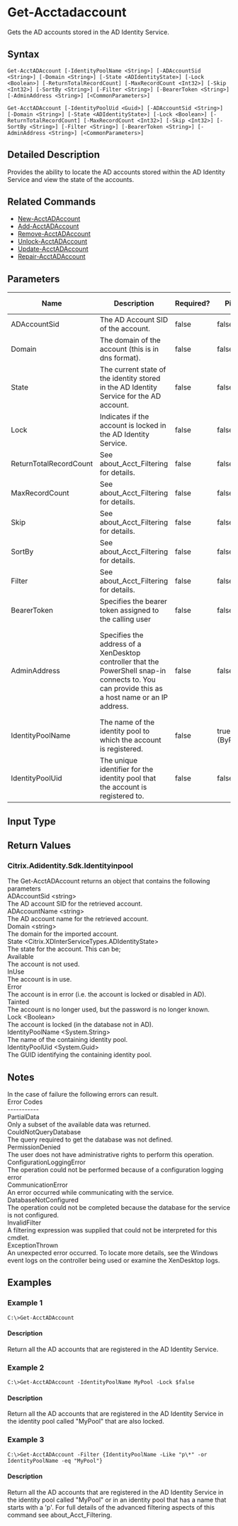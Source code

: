 ﻿
# Get-Acctadaccount
Gets the AD accounts stored in the AD Identity Service.
## Syntax
```
Get-AcctADAccount [-IdentityPoolName <String>] [-ADAccountSid <String>] [-Domain <String>] [-State <ADIdentityState>] [-Lock <Boolean>] [-ReturnTotalRecordCount] [-MaxRecordCount <Int32>] [-Skip <Int32>] [-SortBy <String>] [-Filter <String>] [-BearerToken <String>] [-AdminAddress <String>] [<CommonParameters>]

Get-AcctADAccount [-IdentityPoolUid <Guid>] [-ADAccountSid <String>] [-Domain <String>] [-State <ADIdentityState>] [-Lock <Boolean>] [-ReturnTotalRecordCount] [-MaxRecordCount <Int32>] [-Skip <Int32>] [-SortBy <String>] [-Filter <String>] [-BearerToken <String>] [-AdminAddress <String>] [<CommonParameters>]
```
## Detailed Description
Provides the ability to locate the AD accounts stored within the AD Identity Service and view the state of the accounts.


## Related Commands

* [New-AcctADAccount](./New-AcctADAccount/)
* [Add-AcctADAccount](./Add-AcctADAccount/)
* [Remove-AcctADAccount](./Remove-AcctADAccount/)
* [Unlock-AcctADAccount](./Unlock-AcctADAccount/)
* [Update-AcctADAccount](./Update-AcctADAccount/)
* [Repair-AcctADAccount](./Repair-AcctADAccount/)
## Parameters
| Name   | Description | Required? | Pipeline Input | Default Value |
| --- | --- | --- | --- | --- |
| ADAccountSid | The AD Account SID of the account. | false | false |  |
| Domain | The domain of the account (this is in dns format). | false | false |  |
| State | The current state of the identity stored in the AD Identity Service for the AD account. | false | false |  |
| Lock | Indicates if the account is locked in the AD Identity Service. | false | false |  |
| ReturnTotalRecordCount | See about\_Acct\_Filtering for details. | false | false | false |
| MaxRecordCount | See about\_Acct\_Filtering for details. | false | false | 250 |
| Skip | See about\_Acct\_Filtering for details. | false | false | 0 |
| SortBy | See about\_Acct\_Filtering for details. | false | false |  |
| Filter | See about\_Acct\_Filtering for details. | false | false |  |
| BearerToken | Specifies the bearer token assigned to the calling user | false | false |  |
| AdminAddress | Specifies the address of a XenDesktop controller that the PowerShell snap-in connects to.  You can provide this as a host name or an IP address. | false | false | LocalHost. Once a value is provided by any cmdlet, this value becomes the default. |
| IdentityPoolName | The name of the identity pool to which the account is registered. | false | true (ByPropertyName) |  |
| IdentityPoolUid | The unique identifier for the identity pool that the account is registered to. | false | false |  |

## Input Type

### 

## Return Values

### Citrix.Adidentity.Sdk.Identityinpool
The Get-AcctADAccount returns an object that contains the following parameters<br>        ADAccountSid &lt;string&gt;<br>            The AD account SID for the retrieved account.<br>        ADAccountName &lt;string&gt;<br>          The AD account name for the retrieved account.<br>          Domain &lt;string&gt;<br>            The domain for the imported account.<br>        State &lt;Citrix.XDInterServiceTypes.ADIdentityState&gt;<br>            The state for the account. This can be;<br>                Available<br>                    The account is not used.<br>                InUse<br>                    The account is in use.<br>                Error<br>                    The account is in error (i.e. the account is locked or disabled in AD).<br>                Tainted<br>                     The account is no longer used, but the password is no longer known.<br>        Lock &lt;Boolean&gt;<br>            The account is locked (in the database not in AD).<br>        IdentityPoolName &lt;System.String&gt;<br>            The name of the containing identity pool.<br>        IdentityPoolUid &lt;System.Guid&gt;<br>            The GUID identifying the containing identity pool.
## Notes
In the case of failure the following errors can result.<br>    Error Codes<br>    -----------<br>    PartialData<br>    Only a subset of the available data was returned.<br>    CouldNotQueryDatabase<br>    The query required to get the database was not defined.<br>    PermissionDenied<br>    The user does not have administrative rights to perform this operation.<br>    ConfigurationLoggingError<br>    The operation could not be performed because of a configuration logging error<br>    CommunicationError<br>    An error occurred while communicating with the service.<br>    DatabaseNotConfigured<br>    The operation could not be completed because the database for the service is not configured.<br>    InvalidFilter<br>    A filtering expression was supplied that could not be interpreted for this cmdlet.<br>    ExceptionThrown<br>    An unexpected error occurred.  To locate more details, see the Windows event logs on the controller being used or examine the XenDesktop logs.
## Examples

### Example 1
```
C:\>Get-AcctADAccount
```
#### Description
Return all the AD accounts that are registered in the AD Identity Service.
### Example 2
```
C:\>Get-AcctADAccount -IdentityPoolName MyPool -Lock $false
```
#### Description
Return all the AD accounts that are registered in the AD Identity Service in the identity pool called "MyPool" that are also locked.
### Example 3
```
C:\>Get-AcctADAccount -Filter {IdentityPoolName -Like "p\*" -or IdentityPoolName -eq "MyPool"}
```
#### Description
Return all the AD accounts that are registered in the AD Identity Service in the identity pool called "MyPool" or in an identity pool that has a name that starts with a 'p'.  For full details of the advanced filtering aspects of this command see about\_Acct\_Filtering.
